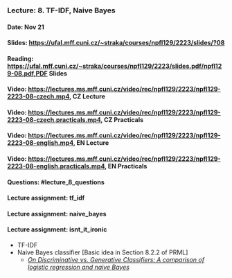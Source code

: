 ### Lecture: 8. TF-IDF, Naive Bayes
#### Date: Nov 21
#### Slides: https://ufal.mff.cuni.cz/~straka/courses/npfl129/2223/slides/?08
#### Reading: https://ufal.mff.cuni.cz/~straka/courses/npfl129/2223/slides.pdf/npfl129-08.pdf,PDF Slides
#### Video: https://lectures.ms.mff.cuni.cz/video/rec/npfl129/2223/npfl129-2223-08-czech.mp4, CZ Lecture
#### Video: https://lectures.ms.mff.cuni.cz/video/rec/npfl129/2223/npfl129-2223-08-czech.practicals.mp4, CZ Practicals
#### Video: https://lectures.ms.mff.cuni.cz/video/rec/npfl129/2223/npfl129-2223-08-english.mp4, EN Lecture
#### Video: https://lectures.ms.mff.cuni.cz/video/rec/npfl129/2223/npfl129-2223-08-english.practicals.mp4, EN Practicals
#### Questions: #lecture_8_questions
#### Lecture assignment: tf_idf
#### Lecture assignment: naive_bayes
#### Lecture assignment: isnt_it_ironic

- TF-IDF
- Naive Bayes classifier [Basic idea in Section 8.2.2 of PRML]
  - _[On Discriminative vs. Generative Classifiers: A comparison of logistic regression and naive Bayes](http://ai.stanford.edu/~ang/papers/nips01-discriminativegenerative.pdf)_
